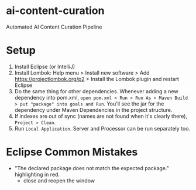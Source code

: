 # ai-content-curation
Automated AI Content Curation Pipeline

# Setup
1) Install Eclipse (or IntelliJ)
2) Install Lombok: Help menu > Install new software > Add https://projectlombok.org/p2 > Install the Lombok plugin and restart Eclipse
3) Do the same thing for other dependencies. Whenever adding a new dependency into pom.xml, `open pom.xml > Run > Run As > Maven Build > put "package" into goals and Run`. You'll see the jar for the dependency under Maven Dependencies in the project structure.
4) If indexes are out of sync (names are not found when it's clearly there), `Project > Clean`.
5) Run `Local Application`. Server and Processor can be run separately too.
     
# Eclipse Common Mistakes
- "The declared package does not match the expected package." highlighting in red.
	- close and reopen the window
	